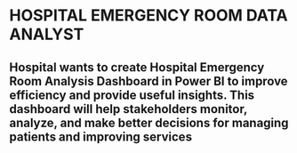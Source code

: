 # HOSPITAL EMERGENCY ROOM DATA ANALYST
## Hospital wants to create Hospital Emergency Room Analysis Dashboard in Power BI to improve efficiency and provide useful insights. This dashboard will help stakeholders monitor, analyze, and make better decisions for managing patients and improving services
